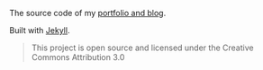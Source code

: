 The source code of my [portfolio and blog](http://adelowo.com).

Built with [Jekyll](http://jekyllrb.com).

 > This project is open source and licensed under the Creative Commons Attribution 3.0